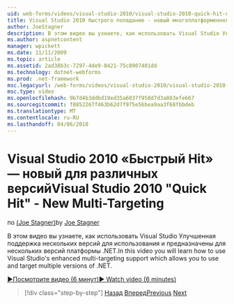 ```yaml
---
uid: web-forms/videos/visual-studio-2010/visual-studio-2010-quick-hit-new-multi-targeting
title: Visual Studio 2010 быстрого попадание - новый многоплатформенного нацеливания | Документы Microsoft
author: JoeStagner
description: В этом видео вы узнаете, как использовать Visual Studio Улучшенная поддержка нескольких версий для использования и предназначены для нескольких версий платформы .NET.
ms.author: aspnetcontent
manager: wpickett
ms.date: 11/11/2009
ms.topic: article
ms.assetid: 2ad38b3c-7297-4de9-8421-75c8907401dd
ms.technology: dotnet-webforms
ms.prod: .net-framework
msc.legacyurl: /web-forms/videos/visual-studio-2010/visual-studio-2010-quick-hit-new-multi-targeting
msc.type: video
ms.openlocfilehash: 9b7d4b3ddbd19ed35a6037f958d7d3a883efe667
ms.sourcegitcommit: f8852267f463b62d7f975e56bea9aa3f68fbbdeb
ms.translationtype: MT
ms.contentlocale: ru-RU
ms.lasthandoff: 04/06/2018
---
```

<a name="visual-studio-2010-quick-hit---new-multi-targeting"></a><span data-ttu-id="c2925-103">Visual Studio 2010 «Быстрый Hit» — новый для различных версий</span><span class="sxs-lookup"><span data-stu-id="c2925-103">Visual Studio 2010 "Quick Hit" - New Multi-Targeting</span></span>
====================
<span data-ttu-id="c2925-104">по [(Joe Stagner)](https://github.com/JoeStagner)</span><span class="sxs-lookup"><span data-stu-id="c2925-104">by [Joe Stagner](https://github.com/JoeStagner)</span></span>

<span data-ttu-id="c2925-105">В этом видео вы узнаете, как использовать Visual Studio Улучшенная поддержка нескольких версий для использования и предназначены для нескольких версий платформы .NET.</span><span class="sxs-lookup"><span data-stu-id="c2925-105">In this video you will learn how to use Visual Studio's enhanced multi-targeting support which allows you to use and target multiple versions of .NET.</span></span>

[<span data-ttu-id="c2925-106">&#9654;Посмотрите видео (6 минут)</span><span class="sxs-lookup"><span data-stu-id="c2925-106">&#9654; Watch video (6 minutes)</span></span>](https://channel9.msdn.com/Blogs/ASP-NET-Site-Videos/visual-studio-2010-quick-hit-new-multi-targeting)

> [!div class="step-by-step"]
> <span data-ttu-id="c2925-107">[Назад](visual-studio-2010-quick-hit-new-web-project-template.md)
> [Вперед](visual-studio-2010-quick-hit-websites-instead-of-web-projects.md)</span><span class="sxs-lookup"><span data-stu-id="c2925-107">[Previous](visual-studio-2010-quick-hit-new-web-project-template.md)
[Next](visual-studio-2010-quick-hit-websites-instead-of-web-projects.md)</span></span>
